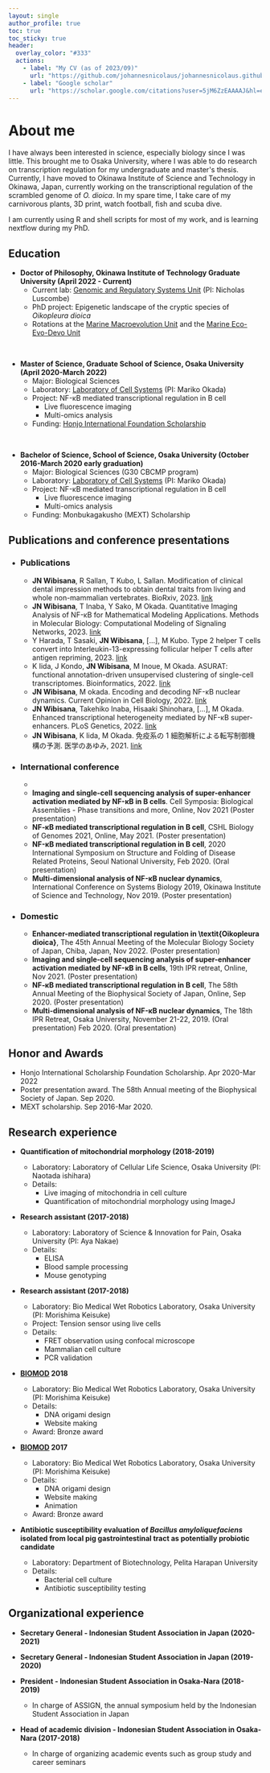 ```yaml
---
layout: single
author_profile: true
toc: true
toc_sticky: true
header:
  overlay_color: "#333"
  actions:
    - label: "My CV (as of 2023/09)"
      url: "https://github.com/johannesnicolaus/johannesnicolaus.github.io/raw/master/files/20230903_CV.pdf"
    - label: "Google scholar"
      url: "https://scholar.google.com/citations?user=5jM6ZzEAAAAJ&hl=en"
---
```


<h1>About me</h1>

I have always been interested in science, especially biology since I was little. This brought me to Osaka University, where I was able to do research on transcription regulation for my undergraduate and master's thesis. Currently, I have moved to Okinawa Institute of Science and Technology in Okinawa, Japan, currently working on the transcriptional regulation of the scrambled genome of *O. dioica*. In my spare time, I take care of my carnivorous plants, 3D print, watch football, fish and scuba dive.

I am currently using R and shell scripts for most of my work, and is learning nextflow during my PhD.

## Education

* **Doctor of Philosophy, Okinawa Institute of Technology Graduate University (April 2022 - Current)**
    * Current lab: <a href="https://groups.oist.jp/grsu" target="_blank">Genomic and Regulatory Systems Unit</a> (PI: Nicholas Luscombe)
    * PhD project: Epigenetic landscape of the cryptic species of *Oikopleura dioica*
    * Rotations at the <a href="https://groups.oist.jp/mmu" target="_blank">Marine Macroevolution Unit</a> and the <a href="https://groups.oist.jp/meedu" target="_blank">Marine Eco-Evo-Devo Unit</a>

<br>

* **Master of Science, Graduate School of Science, Osaka University (April 2020-March 2022)**
    * Major: Biological Sciences
    * Laboratory: <a href="http://www.protein.osaka-u.ac.jp/cell_systems/" target="_blank">Laboratory of Cell Systems</a> (PI: Mariko Okada)
    * Project: NF-κB mediated transcriptional regulation in B cell
      * Live fluorescence imaging
      * Multi-omics analysis
    * Funding: <a href="https://www.hisf.or.jp/" target="_blank">Honjo International Foundation Scholarship</a>

<br>

* **Bachelor of Science, School of Science, Osaka University (October 2016-March 2020 early graduation)**
    * Major: Biological Sciences (G30 CBCMP program)
    * Laboratory: <a href="http://www.protein.osaka-u.ac.jp/cell_systems/" target="_blank">Laboratory of Cell Systems</a> (PI: Mariko Okada)
    * Project: NF-κB mediated transcriptional regulation in B cell
      * Live fluorescence imaging
      * Multi-omics analysis
    * Funding: Monbukagakusho (MEXT) Scholarship

## Publications and conference presentations

* ### Publications
    * **JN Wibisana**, R Sallan, T Kubo, L Sallan. Modification of clinical dental impression methods to obtain dental traits from living and whole non-mammalian vertebrates. BioRxiv, 2023. [link](https://www.biorxiv.org/content/10.1101/2023.11.21.567763v1.article-info)
    * **JN Wibisana**, T Inaba, Y Sako, M Okada. Quantitative Imaging Analysis of NF-κB for Mathematical Modeling Applications. Methods in Molecular Biology: Computational Modeling of Signaling Networks, 2023. [link](https://link.springer.com/protocol/10.1007/978-1-0716-3008-2_11)
    * Y Harada, T Sasaki, **JN Wibisana**, [...], M Kubo. Type 2 helper T cells convert into Interleukin-13-expressing follicular helper T cells after antigen repriming, 2023. [link](https://www.jstage.jst.go.jp/article/trs/5/1/5_2022-010/_article/-char/ja/)
    * K Iida, J Kondo, **JN Wibisana**, M Inoue, M Okada. ASURAT: functional annotation-driven unsupervised clustering of single-cell transcriptomes. Bioinformatics, 2022. [link](https://academic.oup.com/bioinformatics/article-abstract/38/18/4330/6655687)
    * **JN Wibisana**, M okada. Encoding and decoding NF-κB nuclear dynamics. Current Opinion in Cell Biology, 2022. [link](https://www.sciencedirect.com/science/article/pii/S0955067422000564)
    * **JN Wibisana**, Takehiko Inaba, Hisaaki Shinohara, [...], M Okada. Enhanced transcriptional heterogeneity mediated by NF-κB super-enhancers. PLoS Genetics, 2022. [link](https://journals.plos.org/plosgenetics/article?id=10.1371/journal.pgen.1010235)
    * **JN Wibisana**, K Iida, M Okada. 免疫系の 1 細胞解析による転写制御機構の予測. 医学のあゆみ, 2021. [link](https://www.pieronline.jp/content/article/0039-2359/276100/983)

* ### International conference
    *
    * **Imaging and single-cell sequencing analysis of super-enhancer activation mediated by NF-κB in B cells**. Cell Symposia: Biological Assemblies - Phase transitions and more, Online, Nov 2021 (Poster presentation)
    * **NF‑κB mediated transcriptional regulation in B cell**, CSHL Biology of Genomes 2021, Online, May 2021. (Poster presentation)
    * **NF-κB mediated transcriptional regulation in B cell**, 2020 International Symposium on Structure and Folding of Disease Related Proteins, Seoul National University, Feb 2020. (Oral presentation)
    * **Multi-dimensional analysis of NF-κB nuclear dynamics**, International Conference on Systems Biology 2019, Okinawa Institute of Science and Technology, Nov 2019. (Poster presentation)

* ### Domestic
    * **Enhancer-mediated transcriptional regulation in \textit{Oikopleura dioica}**, The 45th Annual Meeting of the Molecular Biology Society of Japan, Chiba, Japan, Nov 2022. (Poster presentation)
    * **Imaging and single-cell sequencing analysis of super-enhancer activation mediated by NF-κB in B cells**, 19th IPR retreat, Online, Nov 2021. (Poster presentation)
    * **NF‑κB mediated transcriptional regulation in B cell**, The 58th Annual Meeting of the Biophysical Society of Japan, Online, Sep 2020. (Poster presentation)
    * **Multi-dimensional analysis of NF-κB nuclear dynamics**, The 18th IPR Retreat, Osaka University, November 21-22, 2019. (Oral presentation) Feb 2020. (Oral presentation)


## Honor and Awards

* Honjo International Scholarship Foundation Scholarship. Apr 2020-Mar 2022
* Poster presentation award. The 58th Annual meeting of the Biophysical Society of Japan. Sep 2020.
* MEXT scholarship. Sep 2016-Mar 2020.

## Research experience

* **Quantification of mitochondrial morphology (2018-2019)**
    * Laboratory: Laboratory of Cellular Life Science, Osaka University (PI: Naotada ishihara)
    * Details: 
        * Live imaging of mitochondria in cell culture
        * Quantification of mitochondrial morphology using ImageJ

* **Research assistant (2017-2018)**
    * Laboratory: Laboratory of Science & Innovation for Pain, Osaka University  (PI: Aya Nakae) 
    * Details: 
        * ELISA
        * Blood sample processing
        * Mouse genotyping

* **Research assistant (2017-2018)**
    * Laboratory: Bio Medical Wet Robotics Laboratory, Osaka University (PI: Morishima Keisuke) 
    * Project: Tension sensor using live cells 
    * Details: 
        * FRET observation using confocal microscope
        * Mammalian cell culture
        * PCR validation

* **<a href="http://biomod.net" target="_blank">BIOMOD</a> 2018**
    * Laboratory: Bio Medical Wet Robotics Laboratory, Osaka University (PI: Morishima Keisuke) 
    * Details: 
        * DNA origami design
        * Website making
    * Award: Bronze award

* **<a href="http://biomod.net" target="_blank">BIOMOD</a> 2017**
    * Laboratory: Bio Medical Wet Robotics Laboratory, Osaka University (PI: Morishima Keisuke) 
    * Details: 
        * DNA origami design
        * Website making
        * Animation
    * Award: Bronze award

* **Antibiotic susceptibility evaluation of <i>Bacillus amyloliquefaciens</i> isolated from local pig gastrointestinal tract as potentially probiotic candidate**
    * Laboratory: Department of Biotechnology, Pelita Harapan University
    * Details: 
        * Bacterial cell culture
        * Antibiotic susceptibility testing

## Organizational experience

* **Secretary General - Indonesian Student Association in Japan (2020-2021)**

* **Secretary General - Indonesian Student Association in Japan (2019-2020)**

* **President - Indonesian Student Association in Osaka-Nara (2018-2019)**
  * In charge of ASSIGN, the annual symposium held by the Indonesian Student Association in Japan
  
* **Head of academic division - Indonesian Student Association in Osaka-Nara (2017-2018)**
  * In charge of organizing academic events such as group study and career seminars